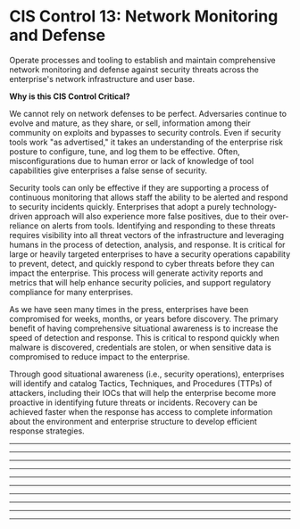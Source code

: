 # CIS Control 13: Network Monitoring and Defense

Operate processes and tooling to establish and maintain comprehensive
network monitoring and defense against security threats across the
enterprise's network infrastructure and user base.

**Why is this CIS Control Critical?**

We cannot rely on network defenses to be perfect. Adversaries continue
to evolve and mature, as they share, or sell, information among their
community on exploits and bypasses to security controls. Even if
security tools work "as advertised," it takes an understanding of the
enterprise risk posture to configure, tune, and log them to be
effective. Often, misconfigurations due to human error or lack of
knowledge of tool capabilities give enterprises a false sense of
security.

Security tools can only be effective if they are supporting a process of
continuous monitoring that allows staff the ability to be alerted and
respond to security incidents quickly. Enterprises that adopt a purely
technology-driven approach will also experience more false positives,
due to their over-reliance on alerts from tools. Identifying and
responding to these threats requires visibility into all threat vectors
of the infrastructure and leveraging humans in the process of detection,
analysis, and response. It is critical for large or heavily targeted
enterprises to have a security operations capability to prevent, detect,
and quickly respond to cyber threats before they can impact the
enterprise. This process will generate activity reports and metrics that
will help enhance security policies, and support regulatory compliance
for many enterprises.

As we have seen many times in the press, enterprises have been
compromised for weeks, months, or years before discovery. The primary
benefit of having comprehensive situational awareness is to increase the
speed of detection and response. This is critical to respond quickly
when malware is discovered, credentials are stolen, or when sensitive
data is compromised to reduce impact to the enterprise.

Through good situational awareness (i.e., security operations),
enterprises will identify and catalog Tactics, Techniques, and
Procedures (TTPs) of attackers, including their IOCs that will help the
enterprise become more proactive in identifying future threats or
incidents. Recovery can be achieved faster when the response has access
to complete information about the environment and enterprise structure
to develop efficient response strategies.

--------------------------------------------------------------------------
--------------------------------------------------------------------------
--------------------------------------------------------------------------
--------------------------------------------------------------------------
--------------------------------------------------------------------------
--------------------------------------------------------------------------
--------------------------------------------------------------------------
--------------------------------------------------------------------------
--------------------------------------------------------------------------
--------------------------------------------------------------------------
